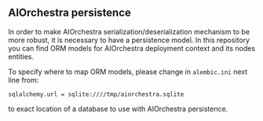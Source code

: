 AIOrchestra persistence
-----------------------

In order to make AIOrchestra serialization/deserialization mechanism to be more robust, it is necessary to have a persistence model.
In this repository you can find ORM models for AIOrchestra deployment context and its nodes entities.

To specify where to map ORM models, please change in `alembic.ini` next line from:

    sqlalchemy.url = sqlite:////tmp/aiorchestra.sqlite

to exact location of a database to use with AIOrchestra persistence.